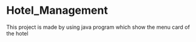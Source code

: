 # Hotel_Management
This project is made by using java program which show the menu card of the hotel
